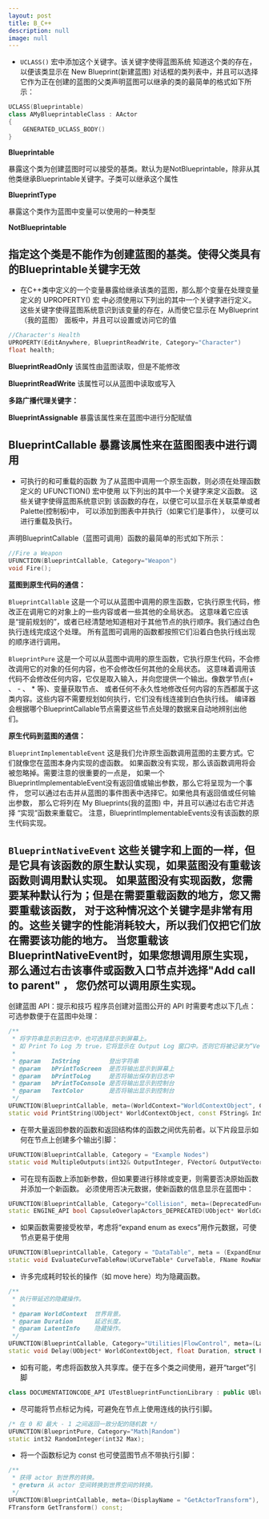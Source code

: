 ```yaml
---
layout: post
title: B_C++
description: null
image: null
---
```


- `UCLASS()` 宏中添加这个关键字。该关键字使得蓝图系统 知道这个类的存在，以便该类显示在 New Blueprint(新建蓝图)
对话框的类列表中，并且可以选择它作为正在创建的蓝图的父类声明蓝图可以继承的类的最简单的格式如下所示：
```C++
UCLASS(Blueprintable)
class AMyBlueprintableClass : AActor
{
    GENERATED_UCLASS_BODY()
}
```

**Blueprintable**

暴露这个类为创建蓝图时可以接受的基类。默认为是NotBlueprintable，除非从其他类继承Blueprintable关键字。子类可以继承这个属性


**BlueprintType**

暴露这个类作为蓝图中变量可以使用的一种类型


**NotBlueprintable**

指定这个类是不能作为创建蓝图的基类。使得父类具有的Blueprintable关键字无效
---
- 在C++类中定义的一个变量暴露给继承该类的蓝图，那么那个变量在处理变量定义的 UPROPERTY() 宏 中必须使用以下列出的其中一个关键字进行定义。 这些关键字使得蓝图系统意识到该变量的存在，从而使它显示在 MyBlueprint（我的蓝图） 面板中，并且可以设置或访问它的值

```c++
//Character's Health
UPROPERTY(EditAnywhere, BlueprintReadWrite, Category="Character")
float health;
```


**BlueprintReadOnly**
该属性由蓝图读取，但是不能修改

**BlueprintReadWrite**
该属性可以从蓝图中读取或写入

**多路广播代理关键字：**

**BlueprintAssignable**
暴露该属性来在蓝图中进行分配赋值

**BlueprintCallable**
暴露该属性来在蓝图图表中进行调用
---
- 可执行的和可重载的函数
为了从蓝图中调用一个原生函数，则必须在处理函数定义的 UFUNCTION() 宏中使用 以下列出的其中一个关键字来定义函数。
这些关键字使得蓝图系统意识到 该函数的存在，以便它可以显示在关联菜单或者Palette(控制板)中，
可以添加到图表中并执行（如果它们是事件）， 以便可以进行重载及执行。

声明BlueprintCallable（蓝图可调用）函数的最简单的形式如下所示：

```c++
//Fire a Weapon
UFUNCTION(BlueprintCallable, Category="Weapon")
void Fire();
```

**蓝图到原生代码的通信：**

`BlueprintCallable`
这是一个可以从蓝图中调用的原生函数，它执行原生代码，修改正在调用它的对象上的一些内容或者一些其他的全局状态。
这意味着它应该是“提前规划的”，或者已经清楚地知道相对于其他节点的执行顺序。我们通过白色执行连线完成这个处理。
所有蓝图可调用的函数都按照它们沿着白色执行线出现的顺序进行调用。

`BlueprintPure`
这是一个可以从蓝图中调用的原生函数，它执行原生代码，不会修改调用它的对象的任何内容，也不会修改任何其他的全局状态。
这意味着调用该代码不会修改任何内容，它仅是取入输入，并向您提供一个输出。像数学节点(+ 、 - 、 * 等)、变量获取节点、
或者任何不永久性地修改任何内容的东西都属于这类内容。这些内容不需要规划如何执行，它们没有线连接到白色执行线。
编译器会根据哪个BlueprintCallable节点需要这些节点处理的数据来自动地辨别出他们。

**原生代码到蓝图的通信：**

`BlueprintImplementableEvent`
这是我们允许原生函数调用蓝图的主要方式。它们就像您在蓝图本身内实现的虚函数。
如果函数没有实现，那么该函数调用将会被忽略掉。需要注意的很重要的一点是，
如果一个BlueprintImplementableEvent没有返回值或输出参数，那么它将呈现为一个事件，
您可以通过右击并从蓝图的事件图表中选择它。如果他具有返回值或任何输出参数，
那么它将列在 My Blueprints(我的蓝图) 中，并且可以通过右击它并选择 “实现”函数来重载它。
注意，BlueprintImplementableEvents没有该函数的原生代码实现。

`BlueprintNativeEvent`
这些关键字和上面的一样，但是它具有该函数的原生默认实现，如果蓝图没有重载该函数则调用默认实现。
如果蓝图没有实现函数，您需要某种默认行为；但是在需要重载函数的地方，您又需要重载该函数，
对于这种情况这个关键字是非常有用的。这些关键字的性能消耗较大，所以我们仅把它们放在需要该功能的地方。
当您重载该BlueprintNativeEvent时，如果您想调用原生实现，那么通过右击该事件或函数入口节点并选择"Add call to parent" ， 
您仍然可以调用原生实现。
---
创建蓝图 API：提示和技巧
程序员创建对蓝图公开的 API 时需要考虑以下几点：
可选参数便于在蓝图中处理：

```C++
/**
 * 将字符串显示到日志中，也可选择显示到屏幕上。
 * 如 Print To Log 为 true，它将显示在 Output Log 窗口中。否则它将被记录为“Verbose”，通常不会显示。
 *
 * @param   InString        登出字符串
 * @param   bPrintToScreen  是否将输出显示到屏幕上
 * @param   bPrintToLog     是否将输出保存到日志中
 * @param   bPrintToConsole 是否将输出显示到控制台
 * @param   TextColor       是否将输出显示到控制台
 */
UFUNCTION(BlueprintCallable, meta=(WorldContext="WorldContextObject", CallableWithoutWorldContext, Keywords = "log print", AdvancedDisplay = "2"), Category="Utilities|String")
static void PrintString(UObject* WorldContextObject, const FString& InString = FString(TEXT("Hello")), bool bPrintToScreen = true, bool bPrintToLog = true, FLinearColor TextColor = FLinearColor(0.0,0.66,1.0));
```


- 在带大量返回参数的函数和返回结构体的函数之间优先前者。以下片段显示如何在节点上创建多个输出引脚：

```C++
UFUNCTION(BlueprintCallable, Category = "Example Nodes")
static void MultipleOutputs(int32& OutputInteger, FVector& OutputVector);
```


- 可在现有函数上添加新参数，但如果要进行移除或变更，则需要否决原始函数并添加一个新函数。
必须使用否决元数据，使新函数的信息显示在蓝图中：

```C++
UFUNCTION(BlueprintCallable, Category="Collision", meta=(DeprecatedFunction, DeprecationMessage = "Use new CapsuleOverlapActors", WorldContext="WorldContextObject", AutoCreateRefTerm="ActorsToIgnore"))
static ENGINE_API bool CapsuleOverlapActors_DEPRECATED(UObject* WorldContextObject, const FVector CapsulePos, float Radius, float HalfHeight, EOverlapFilterOption Filter, UClass* ActorClassFilter, const TArray<AActor*>& ActorsToIgnore, TArray<class AActor*>& OutActors);
```


- 如果函数需要接受枚举，考虑将“expand enum as execs”用作元数据，可使节点更易于使用

```C++
UFUNCTION(BlueprintCallable, Category = "DataTable", meta = (ExpandEnumAsExecs="OutResult", DataTablePin="CurveTable"))
static void EvaluateCurveTableRow(UCurveTable* CurveTable, FName RowName, float InXY, TEnumAsByte<EEvaluateCurveTableResult::Type>& OutResult, float& OutXY);
```


- 许多完成耗时较长的操作（如 move here）均为隐藏函数。

```C++
/** 
 * 执行带延迟的隐藏操作。
 * 
 * @param WorldContext  世界背景。
 * @param Duration      延迟长度。
 * @param LatentInfo    隐藏操作。
 */
UFUNCTION(BlueprintCallable, Category="Utilities|FlowControl", meta=(Latent, WorldContext="WorldContextObject", LatentInfo="LatentInfo", Duration="0.2"))
static void Delay(UObject* WorldContextObject, float Duration, struct FLatentActionInfo LatentInfo );
```


- 如有可能，考虑将函数放入共享库。便于在多个类之间使用，避开“target”引脚

```C++
class DOCUMENTATIONCODE_API UTestBlueprintFunctionLibrary : public UBlueprintFunctionLibrary
```


- 尽可能将节点标记为纯，可避免在节点上使用连线的执行引脚。

```C++
/* 在 0 和 最大 - 1 之间返回一致分配的随机数 */
UFUNCTION(BlueprintPure, Category="Math|Random")
static int32 RandomInteger(int32 Max);
```


- 将一个函数标记为 const 也可使蓝图节点不带执行引脚：

```C++
/**
 * 获得 actor 到世界的转换。
 * @return 从 actor 空间转换到世界空间的转换。
 */
UFUNCTION(BlueprintCallable, meta=(DisplayName = "GetActorTransform"), Category="Utilities|Transformation")
FTransform GetTransform() const;
```

